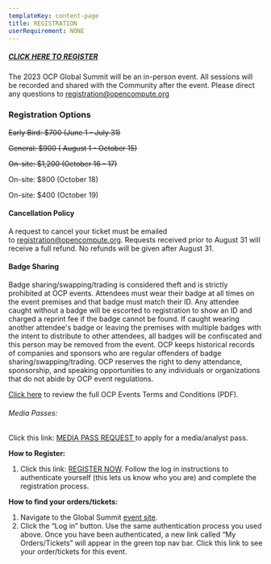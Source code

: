 ```yaml
---
templateKey: content-page
title: REGISTRATION
userRequirement: NONE
---
```



##### **[CLICK HERE TO REGISTER](https://2024ocpglobal.fnvirtual.app/)**

The 2023 OCP Global Summit will be an in-person event. All sessions will be recorded and shared with the Community after the event. Please direct any questions to [registration@opencompute.org](mailto:registration@opencompute.org?subject=2022%20OCP%20Global%20Summit%20-%20Question)

### **Registration Options**

~~Early Bird: $700 (June 1 - July 31)~~

~~General: $900 ( August 1 - October 15)~~

~~On-site: $1,200 (October 16 - 17)~~

On-site: $800 (October 18)

On-site: $400 (October 19)

#### **Cancellation Policy**

A request to cancel your ticket must be emailed to [registration@opencompute.org](mailto:registration@opencompute.org?subject=2022%20OCP%20Global%20Summit%20-%20Question). Requests received prior to August 31 will receive a full refund. No refunds will be given after August 31.

#### **Badge Sharing**

Badge sharing/swapping/trading is considered theft and is strictly prohibited at OCP events. Attendees must wear their badge at all times on the event premises and that badge must match their ID. Any attendee caught without a badge will be escorted to registration to show an ID and charged a reprint fee if the badge cannot be found. If caught wearing another attendee's badge or leaving the premises with multiple badges with the intent to distribute to other attendees, all badges will be confiscated and this person may be removed from the event. OCP keeps historical records of companies and sponsors who are regular offenders of badge sharing/swapping/trading. OCP reserves the right to deny attendance, sponsorship, and speaking opportunities to any individuals or organizations that do not abide by OCP event regulations. 

[Click here](https://146a55aca6f00848c565-a7635525d40ac1c70300198708936b4e.ssl.cf1.rackcdn.com/images/1c514a44df1ae436aedb3cf1324212aadd822f25.pdf) to review the full OCP Events Terms and Conditions (PDF).

###### Media Passes:

Click this link: [MEDIA PASS REQUEST ](https://docs.google.com/forms/d/e/1FAIpQLScvKUW7uAW3a_I6VXBxYoksApgdqGGatPlykfL2TEEmn4CX2Q/viewform)to apply for a media/analyst pass. 

**How to Register:**

1. Click this link: [REGISTER NOW](https://2023ocglobal.fnvirtual.app/#registration=1). Follow the log in instructions to authenticate yourself (this lets us know who you are) and complete the registration process. 

**How to find your orders/tickets:**

1. Navigate to the Global Summit [event site](https://2023ocpglobal.fnvirtual.app/).
2. Click the “Log in” button. Use the same authentication process you used above. Once you have been authenticated, a new link called “My Orders/Tickets” will appear in the green top nav bar. Click this link to see your order/tickets for this event.